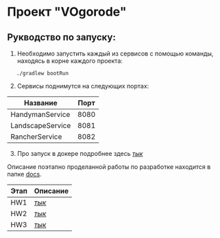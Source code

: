 # Проект "VOgorode"

## Рукводство по запуску:

1. Необходимо запустить каждый из сервисов с помощью команды, находясь в корне каждого проекта:

```
   ./gradlew bootRun
```

2. Сервисы поднимутся на следующих портах:

| Название         | Порт |
|------------------|------|
| HandymanService  | 8080 |
| LandscapeService | 8081 |
| RancherService   | 8082 |

3. Про запуск в докере подробнее здесь [*тык*](./dev/readme.md)

Описание поэтапно проделанной работы по разработке находится в папке [docs](./docs).

| Этап | Описание                      |
|------|-------------------------------|
| HW1  | [*тык*](./docs/hw1/readme.md) |
| HW2  | [*тык*](./docs/hw2/readme.md) |
| HW3  | [*тык*](./docs/hw3/readme.md) |
